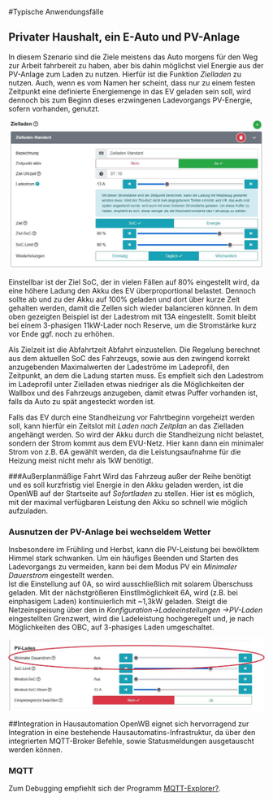 #Typische Anwendungsfälle
## Privater Haushalt, ein E-Auto und PV-Anlage
In diesem Szenario sind die Ziele meistens das Auto morgens für den Weg zur Arbeit fahrbereit zu haben, aber bis dahin möglichst viel Energie aus der PV-Anlage zum Laden zu nutzen.
Hierfür ist die Funktion *Zielladen* zu nutzen. Auch, wenn es vom Namen her scheint, dass nur zu einem festen Zeitpunkt eine definierte Energiemenge in das EV geladen sein soll, wird dennoch bis zum Beginn dieses erzwingenen Ladevorgangs PV-Energie, sofern vorhanden, genutzt. 

![Zielladen](pictures/Anwendungsfaelle_zielladen.jpg)

Einstellbar ist der Ziel SoC, der in vielen Fällen auf 80% eingestellt wird, da eine höhere Ladung den Akku des EV überproportional belastet. Dennoch sollte ab und zu der Akku auf 100% geladen und dort über kurze Zeit gehalten werden, damit die Zellen sich wieder balancieren können. 
In dem oben gezeigten Beispiel ist der Ladestrom mit 13A eingestellt. Somit bleibt bei einem 3-phasigen 11kW-Lader noch Reserve, um die Stromstärke kurz vor Ende ggf. noch zu erhöhen.

Als Zielzeit ist die Abfahrtzeit Abfahrt einzustellen. Die Regelung berechnet aus dem aktuellen SoC des Fahrzeugs, sowie aus den zwingend korrekt anzugebenden Maximalwerten der Ladeströme im Ladeprofil, den Zeitpunkt, an dem die Ladung starten muss. 
Es empfielt sich den Ladestrom im Ladeprofil unter Zielladen etwas niedriger als die Möglichkeiten der Wallbox und des Fahrzeugs anzugeben, damit etwas Puffer vorhanden ist, falls da Auto zu spät angesteckt worden ist.

Falls das EV durch eine Standheizung vor Fahrtbeginn vorgeheizt werden soll, kann hierfür ein Zeitslot mit _Laden nach Zeitplan_ an das Zielladen angehängt werden. So wird der Akku durch die Standheizung nicht belastet, sondern der Strom kommt aus dem EVU-Netz. Hier kann dann ein minimaler Strom von z.B. 6A gewählt werden, da die Leistungsaufnahme für die Heizung meist nicht mehr als 1kW benötigt. 

###Außerplanmäßige Fahrt
Wird das Fahrzeug außer der Reihe benötigt und es soll kurzfristig viel Energie in den Akku geladen werden, ist die OpenWB auf der Startseite auf *Sofortladen* zu stellen. Hier ist es möglich, mit der maximal verfügbaren Leistung den Akku so schnell wie möglich aufzuladen.

### Ausnutzen der PV-Anlage bei wechseldem Wetter
Insbesondere im Frühling und Herbst, kann die PV-Leistung bei bewölktem Himmel stark schwanken. Um ein häufiges Beenden und Starten des Ladevorgangs zu vermeiden, kann bei dem Modus PV ein *Minimaler Dauerstrom* eingestellt werden.  
Ist die Einstellung auf 0A, so wird ausschließlich mit solarem Überschuss geladen. Mit der nächstgrößeren Einstllmöglichkeit 6A, wird (z.B. bei einphasigem Laden) kontinuierlich mit ~1,3kW geladen. Steigt die Netzeinspeisung über den in _Konfiguration->Ladeeinstellungen ->PV-Laden_ eingestellten Grenzwert, wird die Ladeleistung hochgeregelt und, je nach Möglichkeiten des OBC, auf 3-phasiges Laden umgeschaltet. 

![PV-Min](pictures/Anwendungsfaelle_minStrom.jpg)

##Integration in Hausautomation
OpenWB eignet sich hervorragend zur Integration in eine bestehende Hausautomatins-Infrastruktur, da über den integrierten MQTT-Broker Befehle, sowie Statusmeldungen ausgetauscht werden können. 
### MQTT
Zum Debugging empfiehlt sich der Programm [MQTT-Explorer?](http://mqtt-explorer.com/). 

